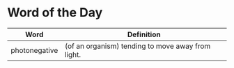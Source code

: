 # Word of the Day

|Word|Definition|
|---|---|
|photonegative|(of an organism) tending to move away from light.|